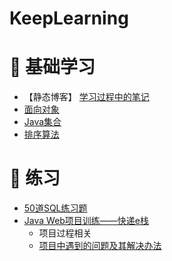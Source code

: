 # KeepLearning
# :watermelon: 基础学习
- 【静态博客】
[学习过程中的笔记](https://vinci-ma.github.io/)
- [面向对象](https://github.com/Vinci-Ma/KeepLearing/blob/master/Note/%E9%9D%A2%E5%90%91%E5%AF%B9%E8%B1%A1.md)
- [Java集合](https://github.com/Vinci-Ma/KeepLearning/blob/master/Note/Java%E9%9B%86%E5%90%88.md)
- [排序算法](https://github.com/Vinci-Ma/KeepLearning/blob/master/Note/%E6%8E%92%E5%BA%8F.md)
# :watermelon: 练习
- [50道SQL练习题](https://github.com/Vinci-Ma/KeepLearning/blob/master/Exercise/SQL%E7%BB%83%E4%B9%A0%E9%A2%98-50%E9%81%93.md)
- [Java Web项目训练——快递e栈](https://github.com/Vinci-Ma/Deliver)
  - 项目过程相关
  - [项目中遇到的问题及其解决办法](https://github.com/Vinci-Ma/KeepLearning/blob/master/Exercise/Java%20Web%E9%A1%B9%E7%9B%AE%E2%80%94%E2%80%94%E5%BF%AB%E9%80%92e%E6%A0%88/Java%20Web%E9%A1%B9%E7%9B%AE%E4%B8%AD%E9%81%87%E5%88%B0%E7%9A%84%E9%97%AE%E9%A2%98%E5%8F%8A%E8%A7%A3%E5%86%B3%E5%8A%9E%E6%B3%95.md)
